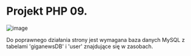 # Projekt PHP 09.
![image](https://user-images.githubusercontent.com/91980319/172066819-f8f34e23-d494-40ce-9052-711749e99b15.png)

Do poprawnego działania strony jest wymagana baza danych MySQL z tabelami 'giganewsDB' i 'user' znajdujące się w zasobach.
